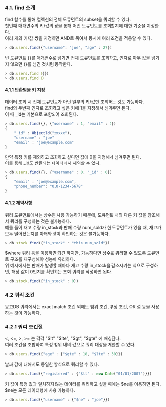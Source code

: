 ### 4.1. find 소개

find 함수를 통해 컬렉션의 전체 도큐먼트의 subset을 쿼리할 수 있다.  
첫번째 매개변수의 키/값의 쌍을 통해 어떤 도큐먼트를 조회할지에 대한 기준을 지정한다.  
여러 개의 키/값 쌍을 지정하면 AND로 묶여서 동시에 여러 조건을 적용할 수 있다.

```js
> db.users.find({"username": "joe", "age" : 27})
```

빈 도큐먼트 {}를 매개변수로 넘기면 전체 도큐먼트를 조회하고, 인자로 아무 값을 넘기지 않으면 {}를 넘긴 것처럼 동작한다.

```js
> db.users.find（{}）
> db.users.find（）
```

#### 4.1.1 반환받을 키 지정

데이터 조회 시 전체 도큐먼트가 아닌 일부의 키/값만 조회하는 것도 가능하다.  
find의 두번째 인자로 조회하고 싶은 키에 1을 지정해서 넘겨주면 된다.  
이 때 _id는 기본으로 포함되어 조회된다.

```js
> db.users.find({}, {"username" : 1, "email" : 1})
{
    "_id" : Objectld("xxxxx"),
    "username" : "joe",
    "email" : "joe@example.com"
}
```

만약 특정 키를 제외하고 조회하고 싶다면 값에 0을 지정해서 넘겨주면 된다.  
이를 통해 _id도 반환되는 데이터에서 제외할 수 있다.

```js
> db.users.find({}, {"username" : 0, "_id" : 0})
{
    "email" : "joe@example.com",
    "phone_number": "010-1234-5678"
}
```

#### 4.1.2 제약사항

쿼리 도큐먼트에서는 상수만 사용 가능하기 때문에, 도큐먼트 내의 다른 키 값을 참조해서 쿼리를 구성하는 것은 불가능하다.  
예를 들어 재고 수량 in_stock과 판매 수량 num_sold가 한 도큐먼트가 있을 때, 재고가 모두 떨어졌는지를 아래와 같이 확인하는 것은 불가능하다.

```js
> db.stock.find({"in_stock" : "this.num_sold"})
```

$where 쿼리 등을 이용하면 되긴 하지만, 가능하다면 상수로 쿼리할 수 있도록 도큐먼트 구조를 재구성해야 성능에 유리하다.  
위 예시에서는 판매가 발생할 때마다 재고 수랑 in_stock을 감소시키는 식으로 구성하면, 해당 값이 0인지를 확인히는 조회 쿼리를 작성하면 된다.

```js
> db.stock.find({"in_stock" : 0})
```

### 4.2 쿼리 조건

몽고DB 쿼리에서는 exact match 조건 외에도 범위 조건, 부정 조건, OR 절 등을 사용하는 것이 가능하다.

### 4.2.1 쿼리 조건절

<, <=, >, >= 는 각각 "$lt", "$lte", "$gt", "$gte" 에 매칭된다.  
여러 조건을 조합하여 특정 범위 내의 값으로 쿼리 대상을 제한할 수 있다.

```js
> db.users.find({"age" : {"$gte" : 18, "$lte" : 30}})
```

날짜 값에 대해서도 동일한 방식으로 쿼리할 수 있다.

```js
> db.users.find({"registered" : {"$lt" : new Date("01/01/2007")}})
```

키 값이 특정 값과 일치하지 않는 데이터를 쿼리하고 싶을 때에는 $ne를 이용하면 된다.  
$ne는 모든 데이터형에 사용 가능하다.

```js
> db.users.find({"username" : {"$ne" : "joe"}})
```













